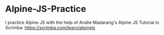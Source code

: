 # Alpine-JS-Practice
I practice Alpine JS with the help of Andre Madarang's Alpine JS Tutorial in Scrimba: https://scrimba.com/learn/alpinejs
